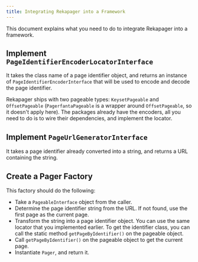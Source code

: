 ```yaml
---
title: Integrating Rekapager into a Framework
---
```


This document explains what you need to do to integrate Rekapager into a
framework.

## Implement `PageIdentifierEncoderLocatorInterface`

It takes the class name of a page identifier object, and returns an instance of
`PageIdentifierEncoderInterface` that will be used to encode and decode the page
identifier.

Rekapager ships with two pageable types: `KeysetPageable` and `OffsetPageable`
(`PagerfantaPageable` is a wrapper around `OffsetPageable`, so it doesn't apply
here). The packages already have the encoders, all you need to do is to
wire their dependencies, and implement the locator.

## Implement `PageUrlGeneratorInterface`

It takes a page identifier already converted into a string, and returns a URL
containing the string.

## Create a Pager Factory

This factory should do the following:

* Take a `PageableInterface` object from the caller.
* Determine the page identifier string from the URL. If not found, use the first
  page as the current page.
* Transform the string into a page identifier object. You can use the same
  locator that you implemented earlier. To get the identifier class, you can
  call the static method `getPageByIdentifier()` on the pageable object.
* Call `getPageByIdentifier()` on the pageable object to get the current page.
* Instantiate `Pager`, and return it.